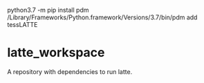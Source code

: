  python3.7 -m pip install pdm
/Library/Frameworks/Python.framework/Versions/3.7/bin/pdm add tessLATTE
# latte_workspace
A repository with dependencies to run latte.

